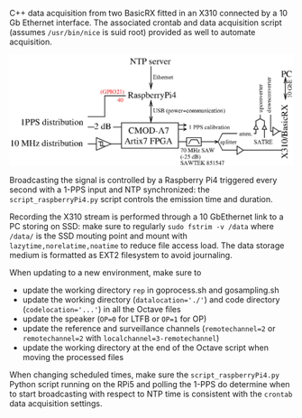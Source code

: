 C++ data acquisition from two BasicRX fitted in an X310 connected by a 10 Gb
Ethernet interface. The associated crontab and data acquisition script (assumes
``/usr/bin/nice`` is suid root) provided as well to automate acquisition.

<img src="setup.png">

Broadcasting the signal is controlled by a Raspberry Pi4 triggered every second
with a 1-PPS input and NTP synchronized: the ``script_raspberryPi4.py`` script controls
the emission time and duration. 

Recording the X310 stream is performed through a 10 GbEthernet link to a PC storing on 
SSD: make sure to regularly
``sudo fstrim -v /data`` where ``/data/`` is the SSD mouting point and mount with
``lazytime,norelatime,noatime`` to reduce file access load. The data storage medium
is formatted as EXT2 filesystem to avoid journaling.

When updating to a new environment, make sure to
* update the working directory ``rep`` in goprocess.sh and gosampling.sh
* update the working directory (``datalocation='./'``) and code directory
(``codelocation='...'``) in all the Octave files
* update the speaker (``OP=0`` for LTFB or ``OP=1`` for OP)
* update the reference and surveillance channels (``remotechannel=2`` or ``remotechannel=2``
with ``localchannel=3-remotechannel``)
* update the working directory at the end of the Octave script when moving the processed files

When changing scheduled times, make sure the ``script_raspberryPi4.py`` Python
script running on the RPi5 and polling the 1-PPS do determine when to start
broadcasting with respect to NTP time is consistent with the ``crontab`` data
acquisition settings.
